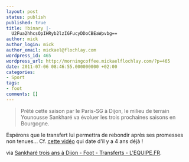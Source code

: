 ```yaml
---
layout: post
status: publish
published: true
title: !binary |-
  U2Fua2hhcsOpIHRyb2lzIGFucyDDoCBEaWpvbg==
author: mick
author_login: mick
author_email: mickael@flochlay.com
wordpress_id: 465
wordpress_url: http://morningcoffee.mickaelflochlay.com/?p=465
date: 2011-07-06 08:46:55.000000000 +02:00
categories:
- Sport
tags:
- foot
comments: []
---
```

<blockquote>Prêté cette saison par le Paris-SG à Dijon, le milieu de terrain Younousse Sankharé va évoluer les trois prochaines saisons en Bourgogne.</blockquote>
Espérons que le transfert lui permettra de rebondir après ses promesses non tenues... Cf. <a href="http://www.dailymotion.com/video/x2ndro_psg-3-0-valence-misere-de-sankhare_sport">cette vidéo</a> qui date d'il y a 4 ans déjà !

via <a href="http://www.lequipe.fr/Football/breves2011/20110704_143533_sankhare-trois-ans-a-dijon.html">Sankharé trois ans à Dijon - Foot - Transferts - L'EQUIPE.FR</a>.
